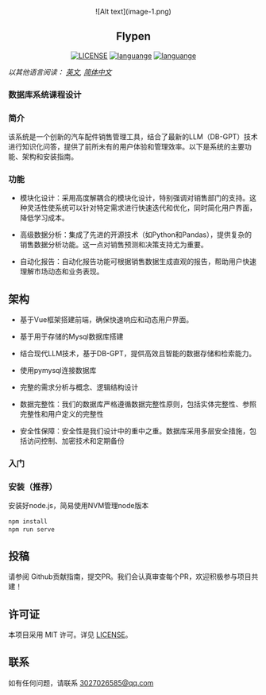 <p align="center">
![Alt text](image-1.png)

</p>
<h2 align="center">Flypen</h2>
<p align="center">
  <!-- <a href="https://travis-ci.com/github/ybygjylj/habits-apriori/"><img src="https://travis-ci.com/ybygjylj/habits-apriori.svg?branch=master" alt="Build Status"></a> -->
  <a href="https://raw.githubusercontent.com/ybygjylj/habits-apriori/master/LICENSE"><img src="https://img.shields.io/badge/license-MIT-blue.svg" alt="LICENSE"></a>
  <a href="https://github.com/topics/cpp"><img src="https://img.shields.io/badge/language-sql-blue.svg" alt="languange"></a>
   <a href="https://github.com/topics/cpp"><img src="https://img.shields.io/badge/language-vue-blue.svg" alt="languange"></a>
  <!-- <a href="https://gitter.im/habits-apriori/community"><img src="https://badges.gitter.im/Join%20Chat.svg" alt="chat"></a> -->
</p>

*以其他语言阅读： [英文](README.md), [简体中文](README.zh_Hans.md)*

### 数据库系统课程设计

### 简介
该系统是一个创新的汽车配件销售管理工具，结合了最新的LLM（DB-GPT）技术进行知识化问答，提供了前所未有的用户体验和管理效率。以下是系统的主要功能、架构和安装指南。

### 功能
- 模块化设计：采用高度解耦合的模块化设计，特别强调对销售部门的支持。这种灵活性使系统可以针对特定需求进行快速迭代和优化，同时简化用户界面，降低学习成本。

- 高级数据分析：集成了先进的开源技术（如Python和Pandas），提供复杂的销售数据分析功能。这一点对销售预测和决策支持尤为重要。

- 自动化报告：自动化报告功能可根据销售数据生成直观的报告，帮助用户快速理解市场动态和业务表现。

## 架构
- 基于Vue框架搭建前端，确保快速响应和动态用户界面。
<!-- 前端代码参考 stu_manage_front 项目。 -->
- 基于用于存储的Mysql数据库搭建

- 结合现代LLM技术，基于DB-GPT，提供高效且智能的数据存储和检索能力。

- 使用pymysql连接数据库

- 完整的需求分析与概念、逻辑结构设计

- 数据完整性：我们的数据库严格遵循数据完整性原则，包括实体完整性、参照完整性和用户定义的完整性

- 安全性保障：安全性是我们设计中的重中之重。数据库采用多层安全措施，包括访问控制、加密技术和定期备份


### 入门

### 安装（推荐）

安装好node.js，简易使用NVM管理node版本
```
npm install
npm run serve
```

## 投稿
请参阅 Github贡献指南，提交PR。我们会认真审查每个PR，欢迎积极参与项目共建！

## 许可证
本项目采用 MIT 许可。详见 [LICENSE](LICENSE)。

## 联系
如有任何问题，请联系 3027026585@qq.com 
